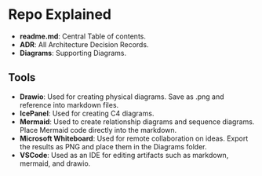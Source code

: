 # Repo Explained

- **readme.md**: Central Table of contents.
- **ADR**: All Architecture Decision Records.
- **Diagrams**: Supporting Diagrams.

## Tools

- **Drawio**: Used for creating physical diagrams. Save as .png and reference into markdown files.
- **IcePanel**: Used for creating C4 diagrams.
- **Mermaid**: Used to create relationship diagrams and sequence diagrams. Place Mermaid code directly into the markdown.
- **Microsoft Whiteboard**: Used for remote collaboration on ideas. Export the results as PNG and place them in the Diagrams folder.
- **VSCode**: Used as an IDE for editing artifacts such as markdown, mermaid, and drawio.

